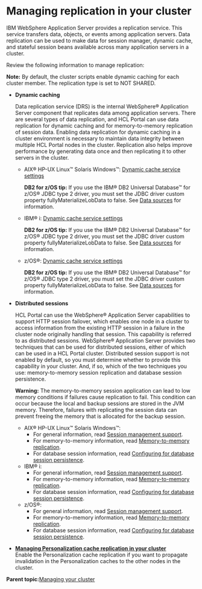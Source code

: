 # Managing replication in your cluster 

IBM WebSphere Application Server provides a replication service. This service transfers data, objects, or events among application servers. Data replication can be used to make data for session manager, dynamic cache, and stateful session beans available across many application servers in a cluster.

Review the following information to manage replication:

**Note:** By default, the cluster scripts enable dynamic caching for each cluster member. The replication type is set to NOT SHARED.

-   **Dynamic caching**

    Data replication service \(DRS\) is the internal WebSphere® Application Server component that replicates data among application servers. There are several types of data replication, and HCL Portal can use data replication for dynamic caching and for memory-to-memory replication of session data. Enabling data replication for dynamic caching in a cluster environment is necessary to maintain data integrity between multiple HCL Portal nodes in the cluster. Replication also helps improve performance by generating data once and then replicating it to other servers in the cluster.

    -   AIX® HP-UX Linux™ Solaris Windows™: [Dynamic cache service settings](http://www-01.ibm.com/support/knowledgecenter/SSAW57_8.5.5/com.ibm.websphere.nd.doc/ae/udyn_rcachesettings.html)

        **DB2 for z/OS tip:** If you use the IBM® DB2 Universal Database™ for z/OS® JDBC type 2 driver, you must set the JDBC driver custom property fullyMaterializeLobData to false. See [Data sources](http://www-01.ibm.com/support/knowledgecenter/SS7K4U_8.5.5/com.ibm.websphere.zseries.doc/ae/cdat_datasor.html) for information.

    -   IBM® i: [Dynamic cache service settings](http://www-01.ibm.com/support/knowledgecenter/SSAW57_8.5.5/com.ibm.websphere.nd.iseries.doc/ae/udyn_rcachesettings.html)

        **DB2 for z/OS tip:** If you use the IBM® DB2 Universal Database™ for z/OS® JDBC type 2 driver, you must set the JDBC driver custom property fullyMaterializeLobData to false. See [Data sources](http://www-01.ibm.com/support/knowledgecenter/SS7K4U_8.5.5/com.ibm.websphere.zseries.doc/ae/cdat_datasor.html) for information.

    -   z/OS®: [Dynamic cache service settings](http://www-01.ibm.com/support/knowledgecenter/SS7K4U_8.5.5/com.ibm.websphere.zseries.doc/ae/udyn_rcachesettings.html)

        **DB2 for z/OS tip:** If you use the IBM® DB2 Universal Database™ for z/OS® JDBC type 2 driver, you must set the JDBC driver custom property fullyMaterializeLobData to false. See [Data sources](http://www-01.ibm.com/support/knowledgecenter/SS7K4U_8.5.5/com.ibm.websphere.zseries.doc/ae/cdat_datasor.html) for information.

-   **Distributed sessions**

    HCL Portal can use the WebSphere® Application Server capabilities to support HTTP session failover, which enables one node in a cluster to access information from the existing HTTP session in a failure in the cluster node originally handling that session. This capability is referred to as distributed sessions. WebSphere® Application Server provides two techniques that can be used for distributed sessions, either of which can be used in a HCL Portal cluster. Distributed session support is not enabled by default, so you must determine whether to provide this capability in your cluster. And, if so, which of the two techniques you use: memory-to-memory session replication and database session persistence.

    **Warning:** The memory-to-memory session application can lead to low memory conditions if failures cause replication to fail. This condition can occur because the local and backup sessions are stored in the JVM memory. Therefore, failures with replicating the session data can prevent freeing the memory that is allocated for the backup session.

    -   AIX® HP-UX Linux™ Solaris Windows™:
        -   For general information, read [Session management support](http://pic.dhe.ibm.com/infocenter/wasinfo/v8r5/topic/com.ibm.websphere.nd.doc/ae/cprs_sesm.html).
        -   For memory-to-memory information, read [Memory-to-memory replication](http://pic.dhe.ibm.com/infocenter/wasinfo/v8r5/topic/com.ibm.websphere.nd.doc/ae/cprs_memory2memory.html).
        -   For database session information, read [Configuring for database session persistence](http://pic.dhe.ibm.com/infocenter/wasinfo/v8r5/topic/com.ibm.websphere.nd.doc/ae/tprs_cnfp.html).
    -   IBM® i:
        -   For general information, read [Session management support](http://pic.dhe.ibm.com/infocenter/wasinfo/v8r5/topic/com.ibm.websphere.nd.doc/ae/cprs_sesm.html).
        -   For memory-to-memory information, read [Memory-to-memory replication](http://pic.dhe.ibm.com/infocenter/wasinfo/v8r5/topic/com.ibm.websphere.nd.doc/ae/cprs_memory2memory.html).
        -   For database session information, read [Configuring for database session persistence](http://pic.dhe.ibm.com/infocenter/wasinfo/v8r5/topic/com.ibm.websphere.nd.doc/ae/tprs_cnfp.html).
    -   z/OS®:
        -   For general information, read [Session management support](http://pic.dhe.ibm.com/infocenter/wasinfo/v8r5/topic/com.ibm.websphere.nd.doc/ae/cprs_sesm.html).
        -   For memory-to-memory information, read [Memory-to-memory replication](http://pic.dhe.ibm.com/infocenter/wasinfo/v8r5/topic/com.ibm.websphere.nd.doc/ae/cprs_memory2memory.html).
        -   For database session information, read [Configuring for database session persistence](http://pic.dhe.ibm.com/infocenter/wasinfo/v8r5/topic/com.ibm.websphere.nd.doc/ae/tprs_cnfp.html).

-   **[Managing Personalization cache replication in your cluster](../admin-system/man_pzn_cache.md)**  
Enable the Personalization cache replication if you want to propagate invalidation in the Personalization caches to the other nodes in the cluster.

**Parent topic:**[Managing your cluster ](../admin-system/manage_clus.md)

